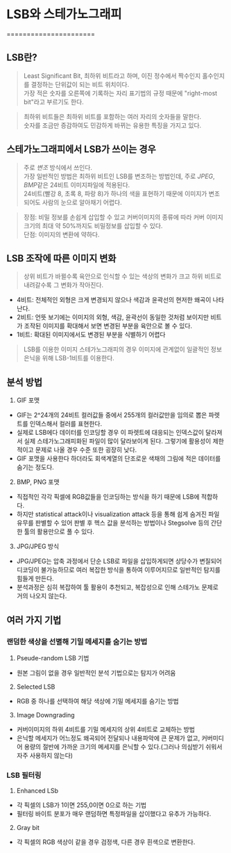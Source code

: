 # LSB와 스테가노그래피
======================
## LSB란?
> Least Significant Bit, 최하위 비트라고 하며, 이진 정수에서 짝수인지 홀수인지를 결정하는 단위값이 되는 비트 위치이다.  
가장 적은 숫자를 오른쪽에 기록하는 자리 표기법의 규정 때문에 "right-most bit"라고 부르기도 한다.  

> 최하위 비트들은 최하위 비트를 포함하는 여러 자리의 숫자들을 말한다.  
숫자를 조금만 증감하여도 민감하게 바뀌는 유용한 특징을 가지고 있다.



## 스테가노그래피에서 LSB가 쓰이는 경우  
> 주로 _변조_ 방식에서 쓰인다.  
가장 일반적인 방법은 최하위 비트인 LSB를 변조하는 방법인데, 주로 _JPEG_, *BMP*같은 24비트 이미지파일에 적용된다.  
24비트(빨강 8, 초록 8, 파랑 8)가 하나의 색을 표현하기 때문에 이미지가 변조되어도 사람의 눈으로 알아채기 어렵다.

> 장점: 비밀 정보를 손쉽게 삽입할 수 있고 커버이미지의 종류에 따라 커버 이미지 크기의 최대 약 50%까지도 비밀정보를 삽입할 수 있다.  
단점: 이미지의 변환에 약하다.

## LSB 조작에 따른 이미지 변화
> 상위 비트가 바뀔수록 육안으로 인식할 수 있는 색상의 변화가 크고 하위 비트로 내려갈수록 그 변화가 작아진다.  

+ 4비트: 전체적인 외형은 크게 변경되지 않으나 색감과 윤곽선의 현저한 왜곡이 나타난다.  
+ 2비트: 언뜻 보기에는 이미지의 외형, 색감, 윤곽선이 동일한 것처럼 보이지만 비트가 조작된 이미지를 확대해서 보면 변경된 부분을 육안으로 볼 수 있다.  
+ 1비트: 확대된 이미지에서도 변경된 부분을 식별하기 어렵다  

> LSB를 이용한 이미지 스테가노그래피의 경우 이미지에 관계없이 일괄적인 정보은닉을 위해 LSB-1비트를 이용한다.

## 분석 방법
1. GIF 포맷  
* GIF는 2^24개의 24비트 컬러값들 중에서 255개의 컬러값만을 임의로 뽑은 파렛트를 인덱스해서 컬러를 표현한다.
* 실제로 LSB에다 데이터를 인코딩할 경우 이 파렛트에 대응되는 인덱스값이 달라져서 실제 스테가노그래피화된 파일이 많이 달라보이게 된다. 그렇기에 활용성이 제한적이고 문제로 나올 경우 수준 또한 굉장히 낮다. 
* GIF 포맷을 사용한다 하더라도 회색계열의 단조로운 색채의 그림에 적은 데이터를 숨기는 정도다.

2. BMP, PNG 포맷  
* 직접적인 각각 픽셀에 RGB값들을 인코딩하는 방식을 하기 때문에 LSB에 적합하다. 
* 하지만 statistical attack이나 visualization attack 등을 통해 쉽게 숨겨진 파일 유무를 판별할 수 있어 판별 후 헥스 값을 분석하는 방법이나 Stegsolve 등의 간단한 툴의 활용만으로 풀 수 있다.

3. JPG/JPEG 방식  
* JPG/JPEG는 압축 과정에서 단순 LSB로 파일을 삽입하게되면 상당수가 변질되어 디코딩이 불가능하므로 여러 복잡한 방식을 통하여 이루어지므로 일반적인 탐지를 힘들게 만든다. 
* 분석과정은 심히 복잡하여 툴 활용이 추천되고, 복잡성으로 인해 스테가노 문제로 거의 나오지 않는다.  

## 여러 가지 기법

### 랜덤한 색상을 선별해 기밀 메세지를 숨기는 방법
1. Pseude-random LSB 기법 
+ 원본 그림이 없을 경우 일반적인 분석 기법으로는 탐지가 어려움
2. Selected LSB
+ RGB 중 하나를 선택하여 해당 색상에 기밀 메세지를 숨기는 방법
3. Image Downgrading
+ 커버이미지의 하위 4비트를 기밀 메세지의 상위 4비트로 교체하는 방법
+ 은닉할 메세지가 어느정도 왜곡되어 전달되나 내용파악에 큰 문제가 없고, 커버미디어 용량의 절반에 가까운 크기의 메세지를 은닉할 수 있다.(그러나 의심받기 쉬워서 자주 사용하지 않는다)

### LSB 필터링
1. Enhanced LSb
+ 각 픽셀의 LSB가 1이면 255,0이면 0으로 하는 기법
+ 필터링 바이트 분포가 매우 랜덤하면 특정파일을 삽이했다고 유추가 가능하다.
2. Gray bit
+ 각 픽셀의 RGB 색상이 같을 경우 검정색, 다른 경우 흰색으로 변환한다.
